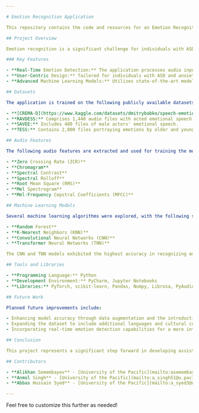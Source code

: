```yaml
---

# Emotion Recognition Application

This repository contains the code and resources for an Emotion Recognition Application designed to assist individuals with Autism Spectrum Disorder (ASD) and anxiety disorders. The application utilizes advanced machine learning techniques to recognize and interpret emotional cues from audio data, providing real-time feedback to users.

## Project Overview

Emotion recognition is a significant challenge for individuals with ASD and anxiety disorders, often leading to social difficulties and increased stress. This project aims to create an assistive tool that enhances emotional awareness and facilitates better social interactions for these individuals.

### Key Features

- **Real-Time Emotion Detection:** The application processes audio input to detect emotions such as happiness, sadness, anger, fear, and more, providing immediate feedback to the user.
- **User-Centric Design:** Tailored for individuals with ASD and anxiety, the app focuses on ease of use and accessibility.
- **Advanced Machine Learning Models:** Utilizes state-of-the-art models like Convolutional Neural Networks (CNN) and Transformer Neural Networks (TNN) for high accuracy.

## Datasets

The application is trained on the following publicly available datasets:

- **[CREMA-D](https://www.kaggle.com/datasets/dmitrybabko/speech-emotion-recognition-en):** A dataset containing 7,442 audio files portraying various emotions.
- **RAVDESS:** Comprises 1,440 audio files with acted emotional speech.
- **SAVEE:** Includes 480 files of male actors' emotional speech.
- **TESS:** Contains 2,800 files portraying emotions by older and younger female actors.

## Audio Features

The following audio features are extracted and used for training the models:

- **Zero Crossing Rate (ZCR)**
- **Chromagram**
- **Spectral Contrast**
- **Spectral Rolloff**
- **Root Mean Square (RMS)**
- **Mel Spectrogram**
- **Mel-Frequency Cepstral Coefficients (MFCC)**

## Machine Learning Models

Several machine learning algorithms were explored, with the following showing the best performance:

- **Random Forest**
- **K-Nearest Neighbors (KNN)**
- **Convolutional Neural Networks (CNN)**
- **Transformer Neural Networks (TNN)**

The CNN and TNN models exhibited the highest accuracy in recognizing emotions, with specific fine-tuning to minimize overfitting and enhance generalization.

## Tools and Libraries

- **Programming Language:** Python
- **Development Environment:** PyCharm, Jupyter Notebooks
- **Libraries:** PyTorch, scikit-learn, Pandas, Numpy, Librosa, PyAudio, SoundFile

## Future Work

Planned future improvements include:

- Enhancing model accuracy through data augmentation and the introduction of more complex neural networks.
- Expanding the dataset to include additional languages and cultural contexts.
- Incorporating real-time emotion detection capabilities for a more interactive user experience.

## Conclusion

This project represents a significant step forward in developing assistive technologies for individuals with ASD and anxiety disorders. By leveraging advanced machine learning techniques, this application provides a valuable tool for improving emotional understanding and social interactions.

## Contributors

- **Alikhan Semembayev** - [University of the Pacific](mailto:asemembayev@u.pacific.edu)
- **Anmol Singh** - [University of the Pacific](mailto:a_singh51@u.pacific.edu)
- **Abbas Hussain Syed** - [University of the Pacific](mailto:a_syed3@u.pacific.edu)

---
```


Feel free to customize this further as needed!
